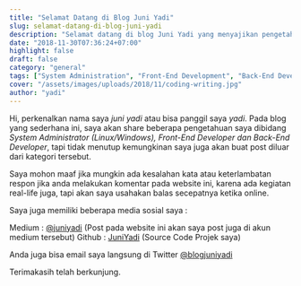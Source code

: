 ```yaml
---
title: "Selamat Datang di Blog Juni Yadi"
slug: selamat-datang-di-blog-juni-yadi
description: "Selamat datang di blog Juni Yadi yang menyajikan pengetahuan di bidang System Administration, Front-End dan Back-End Development, serta informasi kontak lengkap."
date: "2018-11-30T07:36:24+07:00"
highlight: false
draft: false
category: "general"
tags: ["System Administration", "Front-End Development", "Back-End Development", "Introduction"]
cover: "/assets/images/uploads/2018/11/coding-writing.jpg"
author: "yadi"
---
```


Hi, perkenalkan nama saya _juni yadi_ atau bisa panggil saya _yadi_. Pada blog yang sederhana ini, saya akan share beberapa pengetahuan saya dibidang _System Administrator (Linux/Windows), Front-End Developer dan Back-End Developer_, tapi tidak menutup kemungkinan saya juga akan buat post diluar dari kategori tersebut.

Saya mohon maaf jika mungkin ada kesalahan kata atau keterlambatan respon jika anda melakukan komentar pada website ini, karena ada kegiatan real-life juga, tapi akan saya usahakan balas secepatnya ketika online.

Saya juga memiliki beberapa media sosial saya :

Medium : [@juniyadi](https://medium.com/@juniyadi) (Post pada website ini akan saya post juga di akun medium tersebut)
Github : [JuniYadi](https://github.com/JuniYadi) (Source Code Projek saya)

Anda juga bisa email saya langsung di Twitter [@blogjuniyadi](https://twitter.com/blogjuniyadi)

Terimakasih telah berkunjung.
